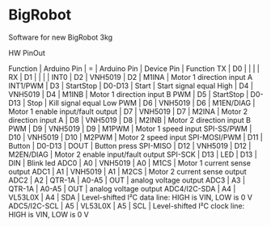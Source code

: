 # BigRobot

Software for new BigRobot 3kg

HW PinOut

Function | Arduino Pin | = | Arduino Pin | Device Pin | Function
TX | D0 |  |  |  |
RX | D1 |  |  |  |
INT0 | D2 | VNH5019 | D2 | M1INA | Motor 1 direction input A
INT1/PWM | D3 | StartStop | D0-D13 | Start | Start signal equal High
 | D4 | VNH5019 | D4 | M1INB | Motor 1 direction input B
PWM | D5 | StartStop | D0-D13 | Stop | Kill signal equal Low
PWM | D6 | VNH5019 | D6 | M1EN/DIAG | Motor 1 enable input/fault output
 | D7 | VNH5019 | D7 | M2INA | Motor 2 direction input A
 | D8 | VNH5019 | D8 | M2INB | Motor 2 direction input B
PWM | D9 | VNH5019 | D9 | M1PWM | Motor 1 speed input
SPI-SS/PWM | D10 | VNH5019 | D10 | M2PWM | Motor 2 speed input
SPI-MOSI/PWM | D11 | Button | D0-D13 | DOUT | Button press
SPI-MISO | D12 | VNH5019 | D12 | M2EN/DIAG | Motor 2 enable input/fault output
SPI-SCK | D13 | LED | D13 | DIN | Blink led
ADC0 | A0 | VNH5019 | A0 | M1CS | Motor 1 current sense output
ADC1 | A1 | VNH5019 | A1 | M2CS | Motor 2 current sense output
ADC2 | A2 | QTR-1A | A0-A5 | OUT | analog voltage output
ADC3 | A3 | QTR-1A | A0-A5 | OUT | analog voltage output
ADC4/I2C-SDA | A4 | VL53L0X | A4 | SDA | Level-shifted I²C data line: HIGH is VIN, LOW is 0 V
ADC5/I2C-SCL | A5 | VL53L0X | A5 | SCL | Level-shifted I²C clock line: HIGH is VIN, LOW is 0 V
